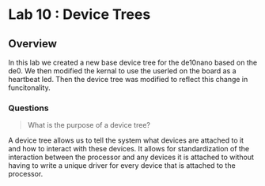 # Lab 10 : Device Trees

## Overview
In this lab we created a new base device tree for the de10nano based on the de0. We then modified the kernal to use the userled on the board as a heartbeat led. Then the device tree was modified to reflect this change in funcitonality. 



### Questions 
> What is the purpose of a device tree?

A device tree allows us to tell the system what devices are attached to it and how to interact with these devices. It allows for standardization of the interaction between the processor and any devices it is attached to without having to write a unique driver for every device that is attached to the processor.



